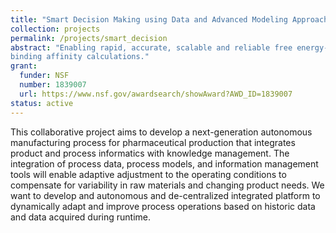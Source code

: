 ```yaml
---
title: "Smart Decision Making using Data and Advanced Modeling Approaches"
collection: projects
permalink: /projects/smart_decision
abstract: "Enabling rapid, accurate, scalable and reliable free energy-based
binding affinity calculations." 
grant:
  funder: NSF
  number: 1839007
  url: https://www.nsf.gov/awardsearch/showAward?AWD_ID=1839007
status: active
---
```


This collaborative project aims to develop a next-generation autonomous manufacturing process for pharmaceutical production that integrates product and process informatics with knowledge management. The integration of process data, process models, and information management tools will enable adaptive adjustment to the operating conditions to compensate for variability in raw materials and changing product needs. We want to develop and autonomous and de-centralized integrated platform to dynamically adapt and improve process operations based on historic data and data acquired during runtime.